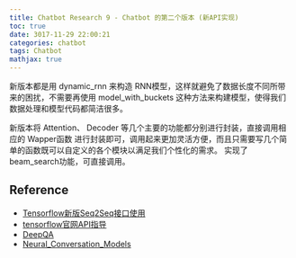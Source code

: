 ```yaml
---
title: Chatbot Research 9 - Chatbot 的第二个版本 (新API实现)
toc: true
date: 3017-11-29 22:00:21
categories: chatbot
tags: Chatbot
mathjax: true
---
```


<!-- 2018 -->

新版本都是用 dynamic\_rnn 来构造 RNN模型，这样就避免了数据长度不同所带来的困扰，不需要再使用 model\_with\_buckets 这种方法来构建模型，使得我们数据处理和模型代码都简洁很多。

新版本将 Attention、 Decoder 等几个主要的功能都分别进行封装，直接调用相应的 Wapper函数 进行封装即可，调用起来更加灵活方便，而且只需要写几个简单的函数既可以自定义的各个模块以满足我们个性化的需求。
实现了beam_search功能，可直接调用。

<!-- more -->



## Reference

- [Tensorflow新版Seq2Seq接口使用](https://blog.csdn.net/thriving_fcl/article/details/74165062)
- [tensorflow官网API指导](https://www.tensorflow.org/api_docs/python/tf/contrib/legacy_seq2seq)
- [DeepQA](https://github.com/Conchylicultor/DeepQA#chatbot)
- [Neural\_Conversation\_Models](https://github.com/pbhatia243/Neural_Conversation_Models)

<script type="text/x-mathjax-config">
  MathJax.Hub.Config({
    extensions: ["tex2jax.js"],
    jax: ["input/TeX"],
    tex2jax: {
      inlineMath: [ ['$','$'], ['\\(','\\)'] ],
      displayMath: [ ['$$','$$']],
      processEscapes: true
    }
  });
</script>
<script type="text/javascript" src="https://cdn.mathjax.org/mathjax/latest/MathJax.js?config=TeX-AMS_HTML,http://myserver.com/MathJax/config/local/local.js">
</script>

